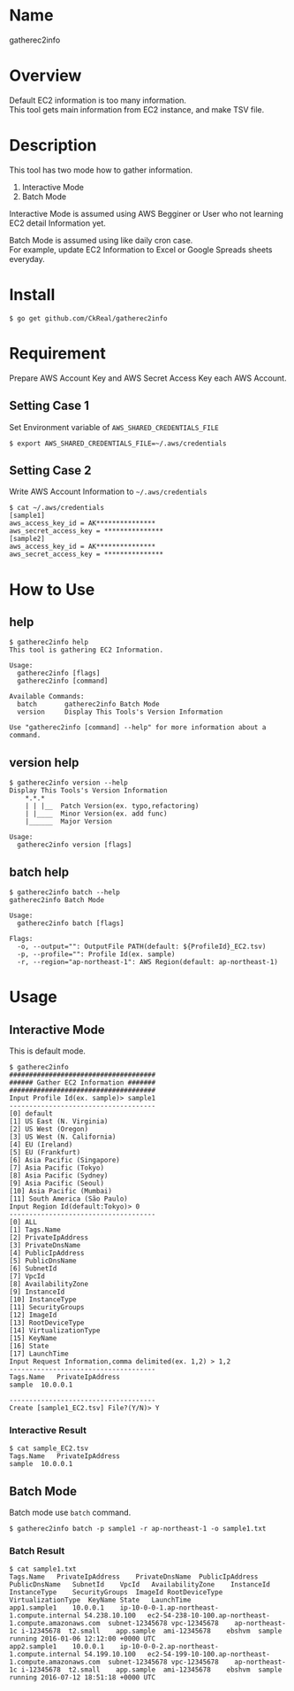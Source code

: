 # Name
gatherec2info

# Overview
Default EC2 information is too many information.  
This tool gets main information from EC2 instance, and make TSV file.

# Description
This tool has two mode how to gather information.  
1. Interactive Mode
2. Batch Mode

Interactive Mode is assumed using AWS Begginer or
 User who not learning EC2 detail Information yet.   

Batch Mode is assumed using like daily cron case.  
For example, update EC2 Information to Excel or Google Spreads sheets everyday.

# Install
```
$ go get github.com/CkReal/gatherec2info
```

# Requirement
Prepare AWS Account Key and AWS Secret Access Key each AWS Account.  

## Setting Case 1
Set Environment variable of `AWS_SHARED_CREDENTIALS_FILE`
```
$ export AWS_SHARED_CREDENTIALS_FILE=~/.aws/credentials
```

## Setting Case 2
Write AWS Account Information to `~/.aws/credentials`
```
$ cat ~/.aws/credentials
[sample1]
aws_access_key_id = AK***************
aws_secret_access_key = ***************
[sample2]
aws_access_key_id = AK***************
aws_secret_access_key = ***************
```

# How to Use
## help
```
$ gatherec2info help
This tool is gathering EC2 Information.

Usage:
  gatherec2info [flags]
  gatherec2info [command]

Available Commands:
  batch       gatherec2info Batch Mode
  version     Display This Tools's Version Information

Use "gatherec2info [command] --help" for more information about a command.
```

## version help
```
$ gatherec2info version --help
Display This Tools's Version Information
    *.*.*
    | | |__  Patch Version(ex. typo,refactoring)
    | |____  Minor Version(ex. add func)
    |______  Major Version

Usage:
  gatherec2info version [flags]
```

## batch help
```
$ gatherec2info batch --help
gatherec2info Batch Mode

Usage:
  gatherec2info batch [flags]

Flags:
  -o, --output="": OutputFile PATH(default: ${ProfileId}_EC2.tsv)
  -p, --profile="": Profile Id(ex. sample)
  -r, --region="ap-northeast-1": AWS Region(default: ap-northeast-1)
```

# Usage
## Interactive Mode
This is default mode.
```
$ gatherec2info
#####################################
###### Gather EC2 Information #######
#####################################
Input Profile Id(ex. sample)> sample1
-------------------------------------
[0] default
[1] US East (N. Virginia)
[2] US West (Oregon)
[3] US West (N. California)
[4] EU (Ireland)
[5] EU (Frankfurt)
[6] Asia Pacific (Singapore)
[7] Asia Pacific (Tokyo)
[8] Asia Pacific (Sydney)
[9] Asia Pacific (Seoul)
[10] Asia Pacific (Mumbai)
[11] South America (São Paulo)
Input Region Id(default:Tokyo)> 0
-------------------------------------
[0] ALL
[1] Tags.Name
[2] PrivateIpAddress
[3] PrivateDnsName
[4] PublicIpAddress
[5] PublicDnsName
[6] SubnetId
[7] VpcId
[8] AvailabilityZone
[9] InstanceId
[10] InstanceType
[11] SecurityGroups
[12] ImageId
[13] RootDeviceType
[14] VirtualizationType
[15] KeyName
[16] State
[17] LaunchTime
Input Request Information,comma delimited(ex. 1,2) > 1,2
-------------------------------------
Tags.Name	PrivateIpAddress
sample	10.0.0.1

-------------------------------------
Create [sample1_EC2.tsv] File?(Y/N)> Y
```
### Interactive Result
```
$ cat sample_EC2.tsv
Tags.Name	PrivateIpAddress
sample	10.0.0.1
```

## Batch Mode
Batch mode use `batch` command.

```
$ gatherec2info batch -p sample1 -r ap-northeast-1 -o sample1.txt
```

### Batch Result
```
$ cat sample1.txt
Tags.Name	PrivateIpAddress	PrivateDnsName	PublicIpAddress	PublicDnsName	SubnetId	VpcId	AvailabilityZone	InstanceId	InstanceType	SecurityGroups	ImageId	RootDeviceType	VirtualizationType	KeyName	State	LaunchTime
app1.sample1	10.0.0.1	ip-10-0-0-1.ap-northeast-1.compute.internal	54.238.10.100	ec2-54-238-10-100.ap-northeast-1.compute.amazonaws.com	subnet-12345678	vpc-12345678	ap-northeast-1c	i-12345678	t2.small	app.sample	ami-12345678	ebshvm	sample	running	2016-01-06 12:12:00 +0000 UTC
app2.sample1	10.0.0.1	ip-10-0-0-2.ap-northeast-1.compute.internal	54.199.10.100	ec2-54-199-10-100.ap-northeast-1.compute.amazonaws.com	subnet-12345678	vpc-12345678	ap-northeast-1c	i-12345678	t2.small	app.sample	ami-12345678	ebshvm	sample	running	2016-07-12 18:51:18 +0000 UTC
```
